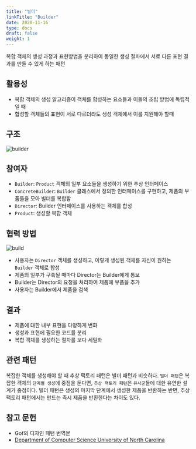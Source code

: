 ```yaml
---
title: "빌더"
linkTitle: "Builder"
date: 2020-11-16
type: docs
draft: false
weight: 1
---
```


복합 객체의 생성 과정과 표현방법을 분리하여 동일한 생성 절차에서 서로 다른 표현 결과를 만들 수 있게 하는 패턴

활용성
---

- 복합 객체의 생성 알고리즘이 객체를 합성하는 요소들과 이들의 조립 방법에 독립적일 때
- 합성할 객체들의 표현이 서로 다르더라도 생성 객체에서 이를 지원해야 할때

구조
---

![builder](https://www.cs.unc.edu/~stotts/GOF/hires/Pictures/builder.gif)

참여자
---

- `Builder`: `Product` 객체의 일부 요소들을 생성하기 위한 추상 인터페이스
- `ConcreteBuilder`: `Builder` 클래스에서 정의한 인터페이스를 구현하고, 제품의 부품들을 모아 빌더를 복합함
- `Director`: Builder 인터페이스를 사용하는 객체를 합성
- `Product`: 생성할 복합 객체

협력 방법
---

![build](https://www.cs.unc.edu/~stotts/GOF/hires/Pictures/build095.gif)

- 사용자는 `Director` 객체를 생성하고, 이렇게 생성된 객체를 자신이 원하는 `Builder` 객체로 합성
- 제품의 일부가 구축될 때마다 Director는 Builder에게 통보
- Builder는 Director의 요청을 처리하여 제품에 부품을 추가
- 사용자는 Builder에서 제품을 검색

결과
---

- 제품에 대한 내부 표현을 다양하게 변화
- 생성과 표현에 필요한 코드를 분리
- 복합 객체를 생성하는 절차를 보다 세밀화

관련 패턴
---

복잡한 객체를 생성해야 할 때 추상 팩토리 패턴은 빌더 패턴과 비슷하다. `빌더 패턴`은 복잡한 객체의 `단계별 생성`에 중점을 둔다면, `추상 팩토리 패턴`은 `유사군`들에 대한 유연한 설계가 중점이다. 빌더 패턴은 생성의 마지막 단계에서 생성한 제품을 반환하는 반면, 추상 팩토리 패턴에서는 만드는 즉시 제품을 반환한다는 차이도 있다.

참고 문헌
---

- Gof의 디자인 패턴 번역본
- [Department of Computer Science University of North Carolina](https://www.cs.unc.edu/~stotts/GOF/hires/pat3bfso.htm)